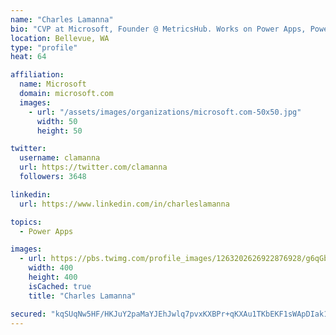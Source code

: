```yaml
---
name: "Charles Lamanna"
bio: "CVP at Microsoft, Founder @ MetricsHub. Works on Power Apps, Power Automate, Power Virtual Agent, Common Data Service and Dynamics 365."
location: Bellevue, WA
type: "profile"
heat: 64

affiliation:
  name: Microsoft
  domain: microsoft.com
  images:
    - url: "/assets/images/organizations/microsoft.com-50x50.jpg"
      width: 50
      height: 50

twitter:
  username: clamanna
  url: https://twitter.com/clamanna
  followers: 3648

linkedin:
  url: https://www.linkedin.com/in/charleslamanna

topics:
  - Power Apps

images:
  - url: https://pbs.twimg.com/profile_images/1263202626922876928/g6qGbHZ-_400x400.jpg
    width: 400
    height: 400
    isCached: true
    title: "Charles Lamanna"

secured: "kqSUqNw5HF/HKJuY2paMaYJEhJwlq7pvxKXBPr+qKXAu1TKbEKF1sWApDIak1wNij1ebiBVrNs5EzYZRkypLJyHTpuzy32SYdTQRiW3ZM6IgygYZJZiMu3u7wtt4NHG2E7DLd7PHglOkXbisA+F+hXtYPqvuqya1xqlaNmxDWAQqDOkcXWD5+0IQRgNkJA4B+8//Q16ieu0ID4xWwV2hdy2xIOtW0PtUo15mWJJGYHxawB7w8IefdEBb+MhStmhlGtr6duAkmKSuAqpe0DxzAw0+UuPWjl6mSCD9fMf8eM4SlIzdFM8LGwUZDmwnkkgdXUcJ0di9dn58KWQAFMLb4gEnsdw3ntdtpv9CSLirkq6nWEzIQb+XFnMd5XkjHxDeuRMr+ZKMzcQnwLgbo8jcJIqpcyqpFPqTo+YcFRFN6Dg=;CTzmh8LdBpuXzUpRQwEsTg=="
---
```


